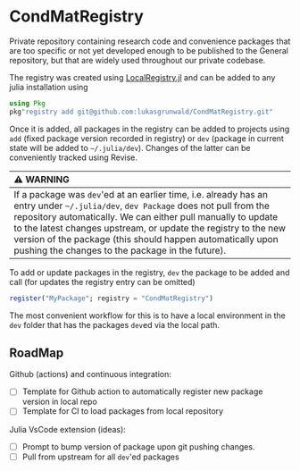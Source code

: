 # CondMatRegistry

Private repository containing research code and convenience packages that are too specific or not yet developed enough to be published to the General repository, but that are widely used throughout our private codebase.

The registry was created using [LocalRegistry.jl](LocalRegistry.jl) and can be added to any julia installation using
```julia
using Pkg
pkg"registry add git@github.com:lukasgrunwald/CondMatRegistry.git"
```
Once it is added, all packages in the registry can be added to projects using `add` (fixed package version recorded in registry) or `dev` (package in current state will be added to `~/.julia/dev`). Changes of the latter can be conveniently tracked using Revise.

| :warning: WARNING           |
|:----------------------------|
| If a package was `dev`'ed at an earlier time, i.e. already has an entry under `~/.julia/dev`, `dev Package` does not pull from the repository automatically. We can either pull manually to update to the latest changes upstream, or update the registry to the new version of the package (this should happen automatically upon pushing the changes to the package in the future).     |

To add or update packages in the registry, `dev` the package to be added and call (for updates the registry entry can be omitted)
```julia
register("MyPackage"; registry = "CondMatRegistry")
```
The most convenient workflow for this is to have a local environment in the `dev` folder that has the packages `dev`ed via the local path.

## RoadMap

Github (actions) and continuous integration:
- [ ] Template for Github action to automatically register new package version in local repo
- [ ] Template for CI to load packages from local repository

Julia VsCode extension (ideas):
- [ ] Prompt to bump version of package upon git pushing changes.
- [ ] Pull from upstream for all `dev`'ed packages